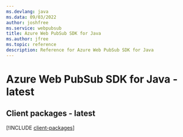 ```yaml
---
ms.devlang: java
ms.data: 09/03/2022
author: joshfree
ms.service: webpubsub
title: Azure Web PubSub SDK for Java
ms.author: jfree
ms.topic: reference
description: Reference for Azure Web PubSub SDK for Java
---
```

# Azure Web PubSub SDK for Java - latest

## Client packages - latest
[!INCLUDE [client-packages](web-pubsub-client-index.md)]